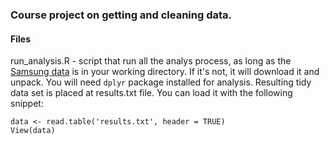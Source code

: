 ### Course project on getting and cleaning data.

#### Files

run_analysis.R - script that run all the analys process, as long as the [Samsung data](https://d396qusza40orc.cloudfront.net/getdata%2Fprojectfiles%2FUCI%20HAR%20Dataset.zip) is in your working directory. If it's not, it will download it and unpack. You will need ```dplyr``` package installed for analysis. Resulting tidy data set is placed at results.txt file. You can load it with the following snippet:

```
data <- read.table('results.txt', header = TRUE)
View(data)
```
